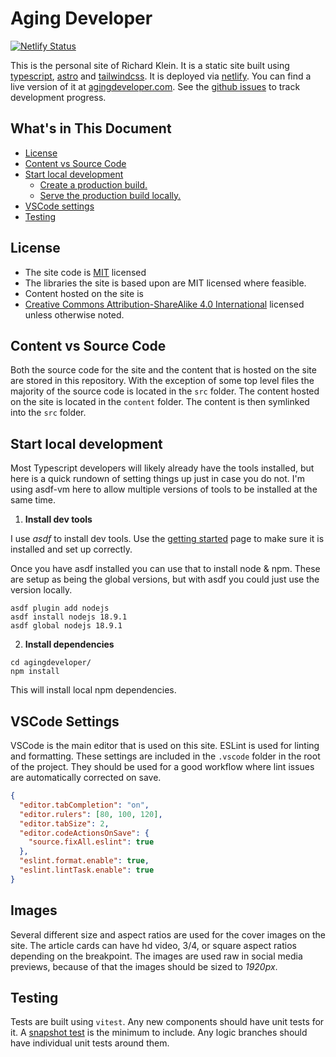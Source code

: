 # Aging Developer

[![Netlify Status](https://api.netlify.com/api/v1/badges/9fff03eb-d9c8-48d1-887d-11aea21246cd/deploy-status)](https://app.netlify.com/sites/agingdeveloper/deploys)

This is the personal site of Richard Klein. It is a static site built using [typescript](https://www.typescriptlang.org/), [astro](https://astro.build/) and [tailwindcss](https://tailwindcss.com/). It is deployed via [netlify](https://www.netlify.com/). You can find a live version of it at [agingdeveloper.com](https://agingdeveloper.com/). See the [github issues](https://github.com/richwklein/agingdeveloper/issues) to track development progress.

## What's in This Document

- [License](#license)
- [Content vs Source Code](#content-vs-source-code)
- [Start local development](#start-local-development)
  - [Create a production build.](#create-a-production-build)
  - [Serve the production build locally.](#serve-the-production-build-locally)
- [VSCode settings](#vscode-settings)
- [Testing](#testing)

## License

- The site code is [MIT](/LICENSE) licensed
- The libraries the site is based upon are MIT licensed where feasible.
- Content hosted on the site is
- [Creative Commons Attribution-ShareAlike 4.0 International](https://creativecommons.org/licenses/by-sa/4.0/)
  licensed unless otherwise noted.

## Content vs Source Code

Both the source code for the site and the content that is hosted on the site are stored in this repository. With the exception of some top level files the majority of the source code is located in the `src` folder. The content hosted on the site is located in the `content` folder. The content is then symlinked into the `src` folder.

## Start local development

Most Typescript developers will likely already have the tools installed, but here is a quick rundown of setting things up just in case you do not. I'm using asdf-vm here to allow multiple versions of tools to be installed at the same time.

1. **Install dev tools**

I use _asdf_ to install dev tools. Use the [getting started](https://asdf-vm.com/guide/getting-started.html) page to make sure it is installed and set up correctly.

Once you have asdf installed you can use that to install node & npm. These are setup as being the global versions, but with asdf you could just use the version locally.

```shell
asdf plugin add nodejs
asdf install nodejs 18.9.1
asdf global nodejs 18.9.1
```

2. **Install dependencies**

```shell
cd agingdeveloper/
npm install
```

This will install local npm dependencies.

## VSCode Settings

VSCode is the main editor that is used on this site. ESLint is used for linting and formatting. These settings are included in the `.vscode` folder in the root of the project. They should be used for a good workflow where lint issues are automatically corrected on save.

```json
{
  "editor.tabCompletion": "on",
  "editor.rulers": [80, 100, 120],
  "editor.tabSize": 2,
  "editor.codeActionsOnSave": {
    "source.fixAll.eslint": true
  },
  "eslint.format.enable": true,
  "eslint.lintTask.enable": true
}
```

## Images

Several different size and aspect ratios are used for the cover images on the site. The article cards can have hd video, 3/4, or square aspect ratios depending on the breakpoint. The images are used raw in social media previews, because of that the images should be sized to _1920px_.

## Testing

Tests are built using `vitest`. Any new components should have unit tests for it. A [snapshot test](https://vitest.dev/guide/snapshot.html) is the minimum to include. Any logic branches should have individual unit tests around them.
